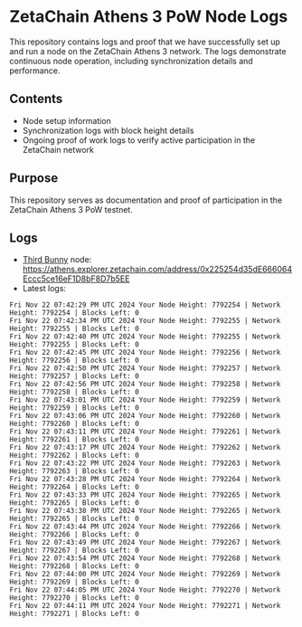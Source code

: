 # ZetaChain Athens 3 PoW Node Logs
This repository contains logs and proof that we have successfully set up and run a node on the ZetaChain Athens 3 network. The logs demonstrate continuous node operation, including synchronization details and performance.

## Contents
- Node setup information
- Synchronization logs with block height details
- Ongoing proof of work logs to verify active participation in the ZetaChain network

## Purpose
This repository serves as documentation and proof of participation in the ZetaChain Athens 3 PoW testnet.

## Logs

- [Third Bunny](https://thirdbunny.xyz/) node: https://athens.explorer.zetachain.com/address/0x225254d35dE666064Eccc5ce16eF1D8bF8D7b5EE
- Latest logs:
```
Fri Nov 22 07:42:29 PM UTC 2024 Your Node Height: 7792254 | Network Height: 7792254 | Blocks Left: 0
Fri Nov 22 07:42:34 PM UTC 2024 Your Node Height: 7792255 | Network Height: 7792255 | Blocks Left: 0
Fri Nov 22 07:42:40 PM UTC 2024 Your Node Height: 7792255 | Network Height: 7792255 | Blocks Left: 0
Fri Nov 22 07:42:45 PM UTC 2024 Your Node Height: 7792256 | Network Height: 7792256 | Blocks Left: 0
Fri Nov 22 07:42:50 PM UTC 2024 Your Node Height: 7792257 | Network Height: 7792257 | Blocks Left: 0
Fri Nov 22 07:42:56 PM UTC 2024 Your Node Height: 7792258 | Network Height: 7792258 | Blocks Left: 0
Fri Nov 22 07:43:01 PM UTC 2024 Your Node Height: 7792259 | Network Height: 7792259 | Blocks Left: 0
Fri Nov 22 07:43:06 PM UTC 2024 Your Node Height: 7792260 | Network Height: 7792260 | Blocks Left: 0
Fri Nov 22 07:43:11 PM UTC 2024 Your Node Height: 7792261 | Network Height: 7792261 | Blocks Left: 0
Fri Nov 22 07:43:17 PM UTC 2024 Your Node Height: 7792262 | Network Height: 7792262 | Blocks Left: 0
Fri Nov 22 07:43:22 PM UTC 2024 Your Node Height: 7792263 | Network Height: 7792263 | Blocks Left: 0
Fri Nov 22 07:43:28 PM UTC 2024 Your Node Height: 7792264 | Network Height: 7792264 | Blocks Left: 0
Fri Nov 22 07:43:33 PM UTC 2024 Your Node Height: 7792265 | Network Height: 7792265 | Blocks Left: 0
Fri Nov 22 07:43:38 PM UTC 2024 Your Node Height: 7792265 | Network Height: 7792265 | Blocks Left: 0
Fri Nov 22 07:43:44 PM UTC 2024 Your Node Height: 7792266 | Network Height: 7792266 | Blocks Left: 0
Fri Nov 22 07:43:49 PM UTC 2024 Your Node Height: 7792267 | Network Height: 7792267 | Blocks Left: 0
Fri Nov 22 07:43:54 PM UTC 2024 Your Node Height: 7792268 | Network Height: 7792268 | Blocks Left: 0
Fri Nov 22 07:44:00 PM UTC 2024 Your Node Height: 7792269 | Network Height: 7792269 | Blocks Left: 0
Fri Nov 22 07:44:05 PM UTC 2024 Your Node Height: 7792270 | Network Height: 7792270 | Blocks Left: 0
Fri Nov 22 07:44:11 PM UTC 2024 Your Node Height: 7792271 | Network Height: 7792271 | Blocks Left: 0
```
